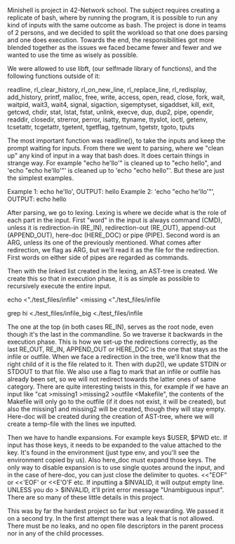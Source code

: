 Minishell is project in 42-Network school. The subject requires creating a replicate of bash, where by running the program, it is possible to run any kind of inputs with the same outcome as bash. The project is done in teams of 2 persons, and we decided to split the workload so that one does parsing and one does execution. Towards the end, the responsibilities got more blended together as the issues we faced became fewer and fewer and we wanted to use the time as wisely as possible.

We were allowed to use libft, (our selfmade library of functions), and the following functions outside of it:

readline, rl_clear_history, rl_on_new_line, rl_replace_line, rl_redisplay, add_history, printf, malloc, free, write, access, open, read, close, fork, wait, waitpid, wait3, wait4, signal, sigaction, sigemptyset, sigaddset, kill, exit, getcwd, chdir, stat, lstat, fstat, unlink, execve, dup, dup2, pipe, opendir, readdir, closedir, strerror, perror, isatty, ttyname, ttyslot, ioctl, getenv, tcsetattr, tcgetattr, tgetent, tgetflag, tgetnum, tgetstr, tgoto, tputs

The most important function was readline(), to take the inputs and keep the prompt waiting for inputs. From there we went to parsing, where we "clean up" any kind of input in a way that bash does. It does certain things in strange way. For example "echo he'llo'" is cleaned up to "echo hello", and 'echo "echo he'llo'"' is cleaned up to 'echo "echo hello"'. But these are just the simplest examples.

Example 1: echo he'llo', OUTPUT: hello
Example 2: 'echo "echo he'llo'"', OUTPUT: echo hello

After parsing, we go to lexing. Lexing is where we decide what is the role of each part in the input. First "word" in the input is always command (CMD), unless it is redirection-in (RE_IN), redirection-out (RE_OUT), append-out (APPEND_OUT), here-doc (HERE_DOC) or pipe (PIPE). Second word is an ARG, unless its one of the previously mentioned. What comes after redirection, we flag as ARG, but we'll read it as the file for the redirection. First words on either side of pipes are regarded as commands.

Then with the linked list created in the lexing, an AST-tree is created. We create this so that in execution phase, it is as simple as possible to recursively execute the entire input.

echo <"./test_files/infile" <missing <"./test_files/infile

grep hi <./test_files/infile_big <./test_files/infile
  
The one at the top (in both cases RE_IN), serves as the root node, even though it's the last in the commandline. So we traverse it backwards in the execution phase. This is how we set-up the redirections correctly, as the last RE_OUT, RE_IN, APPEND_OUT or HERE_DOC is the one that stays as the infile or outfile. When we face a redirection in the tree, we'll know that the right child of it is the file related to it. Then with dup2(), we update STDIN or STDOUT to that file. We also use a flag to mark that an infile or outfile has already been set, so we will not redirect towards the latter ones of same category. There are quite interesting twists in this, for example if we have an input like "cat >missing1 >missing2 >outfile <Makefile", the contents of the Makefile will only go to the outfile (if it does not exist, it will be created), but also the missing1 and missing2 will be created, though they will stay empty. Here-doc will be created during the creation of AST-tree, where we will create a temp-file with the lines we inputted.

Then we have to handle expansions. For example keys $USER, $PWD etc. If input has those keys, it needs to be expanded to the value attached to the key. It's found in the environment (just type env, and you'll see the environment copied by us). Also here_doc must expand those keys. The only way to disable expansion is to use single quotes around the input, and in the case of here-doc, you can just close the delimiter to quotes. <<"EOF" or <<'EOF' or <<E'O'F etc. If inputting a $INVALID, it will output empty line. UNLESS you do > $INVALID, it'll print error message "Unambiguous input". There are so many of these little details in this project.

This was by far the hardest project so far but very rewarding. We passed it on a second try. In the first attempt there was a leak that is not allowed. There must be no leaks, and no open file descriptors in the parent process nor in any of the child processes.
